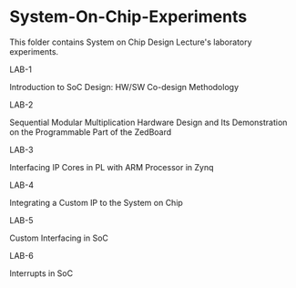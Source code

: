 # System-On-Chip-Experiments
This folder contains System on Chip Design Lecture's laboratory experiments.

LAB-1 

Introduction to SoC Design: HW/SW Co-design Methodology

LAB-2

Sequential Modular Multiplication Hardware Design and Its Demonstration on the Programmable Part of the ZedBoard

LAB-3 

Interfacing IP Cores in PL with ARM Processor in Zynq

LAB-4 

Integrating a Custom IP to the System on Chip

LAB-5  

Custom Interfacing in SoC

LAB-6

Interrupts in SoC
